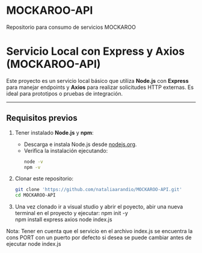 # MOCKAROO-API
Repositorio para  consumo de servicios MOCKAROO

# Servicio Local con Express y Axios (MOCKAROO-API)

Este proyecto es un servicio local básico que utiliza **Node.js** con **Express** para manejar endpoints y **Axios** para realizar solicitudes HTTP externas. Es ideal para prototipos o pruebas de integración.

---

## **Requisitos previos**

1. Tener instalado **Node.js** y **npm**:
   - Descarga e instala Node.js desde [nodejs.org](https://nodejs.org/).
   - Verifica la instalación ejecutando:
     ```bash
     node -v
     npm -v
     ```

2. Clonar este repositorio:
   ```bash
   git clone 'https://github.com/nataliaarandio/MOCKAROO-API.git'
   cd MOCKAROO-API

3. Una vez clonado ir a visual studio y abrir el poyecto, abir una nueva terminal en el proyecto y ejecutar:
npm init -y  
npm install express axios
node index.js

Nota: Tener en cuenta que el servicio en el archivo index.js se encuentra la  cons PORT con un puerto por defecto si desea se puede cambiar antes de ejecutar node index.js

